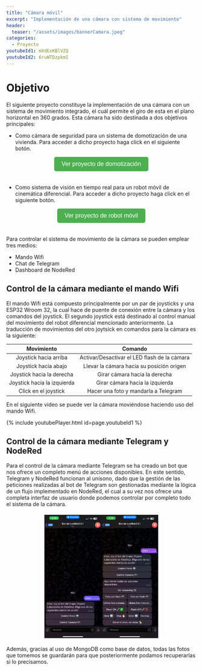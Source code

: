 ```yaml
---
title: "Cámara móvil"
excerpt: "Implementación de una cámara con sistema de movimiento"
header:
  teaser: "/assets/images/bannerCamara.jpeg"
categories:
  - Proyecto
youtubeId1: mXdExKBlVZQ
youtubeId2: 6ruWTDzpkmI
---
```


<style>
    .contenedor {
      text-align: center; /* Centra los elementos dentro del contenedor */
    }
    /* Estilos para el botón */
    .boton {
      display: inline-block;
      padding: 10px 20px;
      background-color: #4CAF50; /* Color de fondo */
      color: white; /* Color del texto */
      text-align: center;
      text-decoration: none;
      font-size: 16px;
      cursor: pointer;
      border-radius: 5px; /* Bordes redondeados */
      border: none; /* Sin borde */
      transition: background-color 0.3s; /* Transición suave del color de fondo */
      margin-bottom: 20px; /* Agrega un margen inferior para separar el botón del texto */
    }

    /* Cambio de color al pasar el ratón sobre el botón */
    .boton:hover {
      background-color: #45a049; /* Color de fondo cuando se pasa el ratón */
    }

     .contenedor-imagenes {
      display: flex; /* Utilizamos flexbox para organizar las imágenes */
      justify-content: center; /* Centramos las imágenes horizontalmente */
      margin-top: 20px; /* Espacio superior */
      margin-bottom: 20px; /* Espacio inferior */
    }

    .imagen {
      width: 30%; /* Cada imagen ocupará el 50% del ancho del contenedor */
      height: auto; /* Altura automática para mantener la proporción */
    }
</style>


# Objetivo

El siguiente proyecto constituye la implementación de una cámara con un sistema de movimiento integrado, el cuál permite el giro de esta en el plano horizontal en 360 grados. Esta cámara ha sido destinada a dos objetivos principales:

- Como cámara de seguridad para un sistema de domotización de una vivienda. Para acceder a dicho proyecto haga click en el siguiente botón.

<div class="contenedor">
  <!-- Botón con estilo -->
  <button class="boton" onclick="window.open('https://dxvidlf.github.io/profile/proyecto/Domotizacion/', '_blank')">Ver proyecto de domotización</button>  
  <br>
</div>

- Como sistema de visión en tiempo real para un robot móvil de cinemática diferencial. Para acceder a dicho proyecto haga click en el siguiente botón.

<div class="contenedor">
  <!-- Botón con estilo -->
  <button class="boton" onclick="window.open('https://dxvidlf.github.io/profile/proyecto/Piero/, '_blank')">Ver proyecto de robot móvil</button>
</div>

Para controlar el sistema de movimiento de la cámara se pueden emplear tres medios:
- Mando Wifi 
- Chat de Telegram
- Dashboard de NodeRed

## Control de la cámara mediante el mando Wifi

El mando Wifi está compuesto principalmente por un par de joysticks y una ESP32 Wroom 32, la cual hace de puente de conexión entre la cámara y los comandos del joystick. El segundo joystick está destinado al control manual del movimiento del robot diferencial mencionado anteriormente. La traducción de movimientos del otro joytsick en comandos para la cámara es la siguiente: 

<div style="text-align: center;">

| Movimiento | Comando |
|-------------|---------|
| Joystick hacia arriba | Activar/Desactivar el LED flash de la cámara |
| Joystick hacia abajo | Llevar la cámara hacia su posición origen |
| Joystick hacia la derecha | Girar cámara hacia la derecha|
| Joystick hacia la izquierda | Girar cámara hacia la izquierda |
| Click en el joystick | Hacer una foto y mandarla a Telegram  |

</div>

En el siguiente video se puede ver la cámara moviéndose haciendo uso del mando Wifi. 

{% include youtubePlayer.html id=page.youtubeId1 %}

## Control de la cámara mediante Telegram y NodeRed

Para el control de la cámara mediante Telegram se ha creado un bot que nos ofrece un completo menú de acciones disponibles. En este sentido, Telegram y NodeRed funcionan al unísono, dado que la gestión de las peticiones realizadas al bot de Telegram son gestionadas mediante la lógica de un flujo implementado en NodeRed, el cual a su vez nos ofrece una completa interfaz de usuario donde podemos controlar por completo todo el sistema de la cámara. 

<div class="contenedor-imagenes">
  <!-- Primera imagen -->
  <img class="imagen" src="../assets/images/IMG_5391.webp" alt="Imagen 1">
  <!-- Segunda imagen -->
  <img class="imagen" src="../assets/images/IMG_5393.webp" alt="Imagen 2">
</div>

Además, gracias al uso de MongoDB como base de datos, todas las fotos que tomemos se guardarán para que posteriormente podamos recuperarlas si lo precisamos. 
